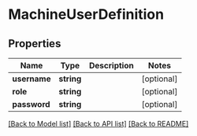 # MachineUserDefinition

## Properties
Name | Type | Description | Notes
------------ | ------------- | ------------- | -------------
**username** | **string** |  | [optional] 
**role** | **string** |  | [optional] 
**password** | **string** |  | [optional] 

[[Back to Model list]](../../README.md#documentation-for-models) [[Back to API list]](../../README.md#documentation-for-api-endpoints) [[Back to README]](../../README.md)

